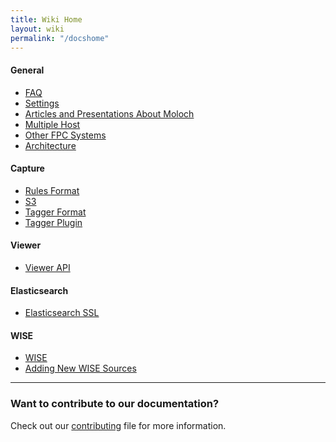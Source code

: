 ```yaml
---
title: Wiki Home
layout: wiki
permalink: "/docshome"
---
```


<div class="full-height-and-width-container with-footer p-3" markdown="1">

#### General

- [FAQ](faq)
- [Settings](settings)
- [Articles and Presentations About Moloch](articles)
- [Multiple Host](multihost)
- [Other FPC Systems](otherfpc)
- [Architecture](architecture)

#### Capture
- [Rules Format](rulesformat)
- [S3](s3)
- [Tagger Format](taggerformat)
- [Tagger Plugin](tagger)

#### Viewer
- [Viewer API](api)

#### Elasticsearch
- [Elasticsearch SSL](esssl)

#### WISE
- [WISE](wise)
- [Adding New WISE Sources](wisesources)

---

### Want to contribute to our documentation?

Check out our [contributing](https://github.com/aol/molochweb/blob/master/CONTRIBUTING.md) file for more information.

</div>
